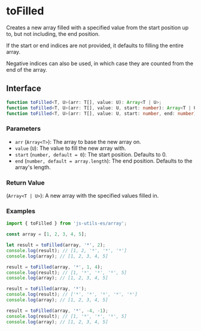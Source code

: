 # toFilled

Creates a new array filled with a specified value from the start position up to, but not including, the end position.

If the start or end indices are not provided, it defaults to filling the entire array.

Negative indices can also be used, in which case they are counted from the end of the array.

## Interface

```typescript
function toFilled<T, U>(arr: T[], value: U): Array<T | U>;
function toFilled<T, U>(arr: T[], value: U, start: number): Array<T | U>;
function toFilled<T, U>(arr: T[], value: U, start: number, end: number): Array<T | U>;
```

### Parameters

- `arr` (`Array<T>`): The array to base the new array on.
- `value` (`U`): The value to fill the new array with.
- `start` (`number, default = 0`): The start position. Defaults to 0.
- `end` (`number, default = array.length`): The end position. Defaults to the array's length.

### Return Value

(`Array<T | U>`): A new array with the specified values filled in.

### Examples

```typescript twoslash
import { toFilled } from 'js-utils-es/array';

const array = [1, 2, 3, 4, 5];

let result = toFilled(array, '*', 2);
console.log(result); // [1, 2, '*', '*', '*']
console.log(array); // [1, 2, 3, 4, 5]

result = toFilled(array, '*', 1, 4);
console.log(result); // [1, '*', '*', '*', 5]
console.log(array); // [1, 2, 3, 4, 5]

result = toFilled(array, '*');
console.log(result); // ['*', '*', '*', '*', '*']
console.log(array); // [1, 2, 3, 4, 5]

result = toFilled(array, '*', -4, -1);
console.log(result); // [1, '*', '*', '*', 5]
console.log(array); // [1, 2, 3, 4, 5]
```

